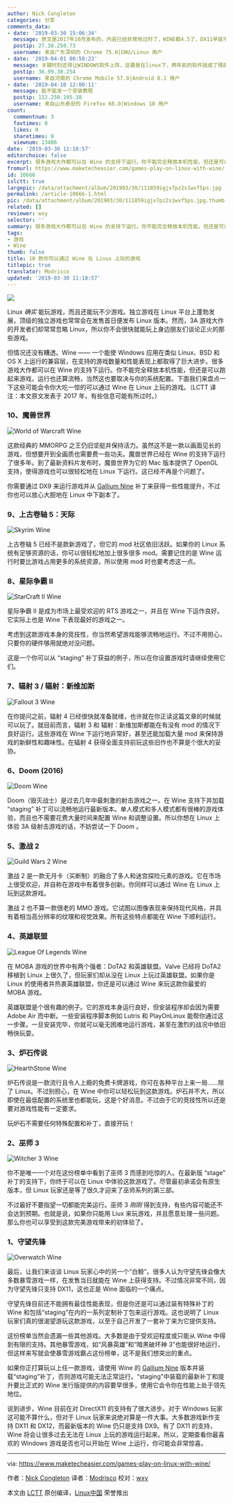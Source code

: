 ```yaml
---
author: Nick Congleton
categories: 分享
comments_data:
- date: '2019-03-30 15:06:34'
  message: 原文是2017年10月发布的，内容已经非常地过时了，WINE都4.5了，DX11早就不是问题了
  postip: 27.38.250.73
  username: 来自广东深圳的 Chrome 75.0|GNU/Linux 用户
- date: '2019-04-01 06:59:23'
  message: 关键时刻还得让WINDOWS软件上阵，这要是在linux下，两年前的软件就成了残废。
  postip: 36.99.38.254
  username: 来自河南的 Chrome Mobile 57.0|Android 8.1 用户
- date: '2019-04-10 12:00:11'
  message: 能不能发一个安装教程
  postip: 112.250.105.38
  username: 来自山东泰安的 Firefox 66.0|Windows 10 用户
count:
  commentnum: 3
  favtimes: 0
  likes: 0
  sharetimes: 0
  viewnum: 13486
date: '2019-03-30 11:18:57'
editorchoice: false
excerpt: 很多游戏大作都可以在 Wine 的支持下运行。你不能完全释放本机性能，但还是可以跑起来游戏，运行也还算流畅，当然这也要取决与你的系统配置。
fromurl: https://www.maketecheasier.com/games-play-on-linux-with-wine/
id: 10666
islctt: true
largepic: /data/attachment/album/201903/30/111859igjv7pz2s1wvf5ps.jpg
permalink: /article-10666-1.html
pic: /data/attachment/album/201903/30/111859igjv7pz2s1wvf5ps.jpg.thumb.jpg
related: []
reviewer: wxy
selector: ''
summary: 很多游戏大作都可以在 Wine 的支持下运行。你不能完全释放本机性能，但还是可以跑起来游戏，运行也还算流畅，当然这也要取决与你的系统配置。
tags:
- 游戏
- Wine
thumb: false
title: 10 款你可以通过 Wine 在 Linux 上玩的游戏
titlepic: true
translator: Modrisco
updated: '2019-03-30 11:18:57'
---
```


![](/data/attachment/album/201903/30/111859igjv7pz2s1wvf5ps.jpg)


Linux *确实* 能玩游戏，而且还能玩不少游戏。独立游戏在 Linux 平台上蓬勃发展，顶级的独立游戏也常常会在发售首日便发布 Linux 版本。然而，3A 游戏大作的开发者们却常常忽略 Linux，所以你不会很快就能玩上身边朋友们谈论正火的那些游戏。


但情况还没有糟透。Wine —— 一个能使 Windows 应用在类似 Linux、BSD 和 OS X 上运行的兼容层，在支持的游戏数量和性能表现上都取得了巨大进步。很多游戏大作都可以在 Wine 的支持下运行。你不能完全释放本机性能，但还是可以跑起来游戏，运行也还算流畅，当然这也要取决与你的系统配置。下面我们来盘点一下这些可能会令你大吃一惊的可以通过 Wine 在 Linux 上玩的游戏。（LCTT 译注：本文原文发表于 2017 年，有些信息可能有所过时。）


### 10、魔兽世界


![World of Warcraft Wine](/data/attachment/album/201903/30/111900uwzw213w212v2hnn.jpg "World of Warcraft Wine")


这款经典的 MMORPG 之王仍旧坚挺并保持活力。虽然这不是一款以画面见长的游戏，但想要开到全画质也需要费一些功夫。魔兽世界已经在 Wine 的支持下运行了很多年。到了最新资料片发布时，魔兽世界为它的 Mac 版本提供了 OpenGL 支持，使得游戏也可以很轻松地在 Linux 下运行。这已经不再是个问题了。


你需要通过 DX9 来运行游戏并从 [Gallium Nine](https://www.maketecheasier.com/install-wine-gallium-nine-linux) 补丁来获得一些性能提升，不过你也可以放心大胆地在 Linux 中下副本了。


### 9、上古卷轴 5：天际


![Skyrim Wine](/data/attachment/album/201903/30/111900t5v2337i2i2v7vll.jpg "Skyrim Wine")


上古卷轴 5 已经不是款新游戏了，但它的 mod 社区依旧活跃。如果你的 Linux 系统有足够资源的话，你可以很轻松地加上很多很多 mod。需要记住的是 Wine 运行时要比游戏占用更多的系统资源，所以使用 mod 时也要考虑这一点。


### 8、星际争霸 II


![StarCraft II Wine](/data/attachment/album/201903/30/111901xy4yxxc7z84dzfma.jpg "StarCraft II Wine")


星际争霸 II 是成为市场上最受欢迎的 RTS 游戏之一，并且在 Wine 下运作良好。它实际上也是 Wine 下表现最好的游戏之一。


考虑到这款游戏本身的竞技性，你当然希望游戏能够流畅地运行。不过不用担心，只要你的硬件够用就绝对没问题。


这是一个你可以从 “staging” 补丁获益的例子，所以在你设置游戏时请继续使用它们。


### 7、辐射 3 / 辐射：新维加斯


![Fallout 3 Wine](/data/attachment/album/201903/30/111901nt993kn3gunbt434.jpg "Fallout 3 Wine")


在你提问之前，辐射 4 已经很快就准备就绪，也许就在你正读这篇文章的时候就可以玩了。就目前而言，辐射 3 和 辐射：新维加斯都能在有没有 mod 的情况下良好运行。这些游戏在 Wine 下运行地非常好，甚至还能加载大量 mod 来保持游戏的新鲜性和趣味性。在辐射 4 获得全面支持前玩这些旧作也不算是个很大的妥协。


### 6、Doom (2016)


![Doom Wine](/data/attachment/album/201903/30/111902pw68yh00ypw919dd.jpg "Doom Wine")


Doom（毁灭战士）是过去几年中最刺激的射击游戏之一。在 Wine 支持下并加载 “staging” 补丁可以流畅地运行最新版本。单人模式和多人模式都有很棒的游戏体验，而且也不需要花费大量时间来配置 Wine 和调整设置。所以你想在 Linux 上体验 3A 级射击游戏的话，不妨尝试一下 Doom 。


### 5、激战 2


![Guild Wars 2 Wine](/data/attachment/album/201903/30/111902vq0p3w05j6rwrm0m.jpg "Guild Wars 2 Wine")


激战 2 是一款无月卡（买断制）的融合了多人和迷宫探险元素的游戏。它在市场上很受欢迎，并自称在游戏中有着很多创新。你同样可以通过 Wine 在 Linux 上玩到这款游戏。


激战 2 也不算一款很老的 MMO 游戏。它试图以图像表现来保持现代风格，并具有着相当高分辨率的纹理和视觉效果。所有这些特点都能在 Wine 下顺利运行。


### 4、英雄联盟


![League Of Legends Wine](/data/attachment/album/201903/30/111903y6dnfflr7vzlfqfr.jpg "League Of Legends Wine")


在 MOBA 游戏的世界中有两个强者：DoTA2 和英雄联盟。Valve 已经将 DoTA2 移植到 Linux 上很久了，但玩家们却从没在 Linux 上玩过英雄联盟。如果你是 Linux 的使用者并热衷英雄联盟，你还是可以通过 Wine 来玩这款你最爱的 MOBA 游戏。


英雄联盟是个很有趣的例子。它的游戏本身运行良好，但安装程序却会因为需要 Adobe Air 而中断。一些安装程序脚本例如 Lutris 和 PlayOnLinux 能帮你通过这一步骤。一旦安装完毕，你就可以毫无困难地运行游戏，甚至在激烈的战况中依旧畅快玩耍。


### 3、炉石传说


![HearthStone Wine](/data/attachment/album/201903/30/111903guzcayfgvuub73yu.jpg "HearthStone Wine")


炉石传说是一款流行且令人上瘾的免费卡牌游戏，你可在各种平台上来一局……除了 Linux。不过别担心，在 Wine 中你可以轻松玩到这款游戏。炉石并不大，所以即使在最低配置的系统里也都能玩，这是个好消息。不过由于它的竞技性所以还是要对游戏性能有一定要求。


玩炉石不需要任何特殊配置和补丁，直接开玩！


### 2、巫师 3


![Witcher 3 Wine](/data/attachment/album/201903/30/111904r121zogj2zr2j91f.jpg "Witcher 3 Wine")


你不是唯一一个对在这份榜单中看到了巫师 3 而感到吃惊的人。在最新版 “stage” 补丁的支持下，你终于可以在 Linux 中体验这款游戏了。尽管最初承诺会有原生版本，但 Linux 玩家还是等了很久才迎来了巫师系列的第三部。


不过最好不要指望一切都能完美运行。巫师 3 *刚刚* 得到支持，有些内容可能还不会达到预期。也就是说，如果你只能用 Liux 来玩游戏，并且愿意处理一些问题。那么你也可以享受到这款完美游戏带来的初体验了。


### 1、守望先锋


![Overwatch Wine](/data/attachment/album/201903/30/111904b13axffyzxxduyqp.jpg "Overwatch Wine")


最后，让我们来谈谈 Linux 玩家心中的另一个“白鲸”。很多人认为守望先锋会像大多数暴雪游戏一样，在发售当日就能在 Wine 上获得支持。不过情况非常不同，因为守望先锋只支持 DX11，这也正是 Wine 面临的一个痛点。


守望先锋目前还不能拥有最佳性能表现，但是你还是可以通过装有特殊补丁的 Wine 和包括“staging”在内的一系列定制补丁包来运行游戏。这也说明了 Linux 玩家们真的很渴望游玩这款游戏，以至于自己开发了一套补丁来为它提供支持。


这份榜单当然会遗漏一些其他游戏。大多数是由于受欢迎程度或只能从 Wine 中得到有限的支持。其他暴雪游戏，如“风暴英雄”和“暗黑破坏神 3”也能很好地运行，但这样来写就会使暴雪游戏霸占这份榜单，这不是我们想突出的重点。


如果你正打算玩以上任一款游戏，请使用 Wine 的 [Gallium Nine](https://www.maketecheasier.com/install-wine-gallium-nine-linux) 版本并装载“staging”补丁，否则游戏可能无法正常运行。“staging”中装载的最新补丁和提升要比正式的 Wine 发行版提供的内容要早很多，使用它会令你在性能上处于领先地位。


说到进步，Wine 目前在对 DirectX11 的支持有了很大进步。对于 Windows 玩家这可能不算什么，但对于 Linux 玩家来说绝对算是一件大事。大多数游戏新作支持 DX11 和 DX12，而最新版本的 Wine 仍只是支持 DX9。有了 DX11 的支持，Wine 将会让很多过去无法在 Linux 上玩的游戏运行起来。所以，定期查看你最喜欢的 Windows 游戏是否也可以开始在 Wine 上运行，你可能会非常惊喜。




---


via: <https://www.maketecheasier.com/games-play-on-linux-with-wine/>


作者：[Nick Congleton](https://www.maketecheasier.com/author/nickcongleton/) 译者：[Modrisco](https://github.com/Modrisco) 校对：[wxy](https://github.com/wxy)


本文由 [LCTT](https://github.com/LCTT/TranslateProject) 原创编译，[Linux中国](https://linux.cn/) 荣誉推出